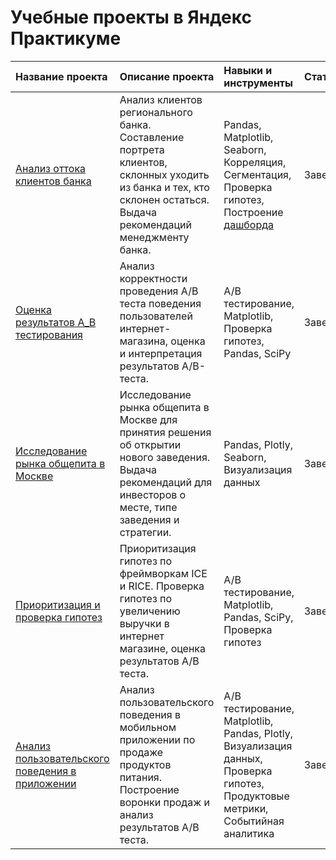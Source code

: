 # Учебные проекты в Яндекс Практикуме


| **Название проекта**  | **Описание проекта**  | **Навыки и инструменты** | **Статус** |  
|:------------- |:---------------| :-------------|:-------------|
|[Анализ оттока клиентов банка](https://github.com/zverevs/Educational-projects-Yandex/tree/main/%D0%9F%D1%80%D0%BE%D0%B5%D0%BA%D1%82%201.%20%D0%90%D0%BD%D0%B0%D0%BB%D0%B8%D0%B7%20%D0%BE%D1%82%D1%82%D0%BE%D0%BA%D0%B0%20%D0%BA%D0%BB%D0%B8%D0%B5%D0%BD%D1%82%D0%BE%D0%B2%20%D0%B1%D0%B0%D0%BD%D0%BA%D0%B0 "Анализ оттока клиентов банка")| Анализ клиентов регионального банка. Составление портрета клиентов, склонных уходить из банка и тех, кто склонен остаться. Выдача рекомендаций менеджменту банка. | Pandas, Matplotlib, Seaborn, Корреляция, Сегментация, Проверка гипотез, Построение [дашборда](https://public.tableau.com/shared/MPGRKHNJ6?:display_count=n&:origin=viz_share_link "дашборда")  | Завершён |  
| [Оценка результатов A_В тестирования](https://github.com/zverevs/Educational-projects-Yandex/tree/main/%D0%9F%D1%80%D0%BE%D0%B5%D0%BA%D1%82%202.%20%D0%9E%D1%86%D0%B5%D0%BD%D0%BA%D0%B0%20%D1%80%D0%B5%D0%B7%D1%83%D0%BB%D1%8C%D1%82%D0%B0%D1%82%D0%BE%D0%B2%20A_%D0%92%20%D1%82%D0%B5%D1%81%D1%82%D0%B8%D1%80%D0%BE%D0%B2%D0%B0%D0%BD%D0%B8%D1%8F "Оценка результатов A_В тестирования") | Анализ корректности проведения А/В теста поведения пользователей интернет-магазина, оценка и интерпретация результатов А/В-теста.  | A/B тестирование, Matplotlib, Проверка гипотез, Pandas, SciPy| Завершён |  
| [Исследование рынка общепита в Москве](https://github.com/zverevs/Educational-projects-Yandex/tree/main/%D0%9F%D1%80%D0%BE%D0%B5%D0%BA%D1%82%203.%20%D0%98%D1%81%D1%81%D0%BB%D0%B5%D0%B4%D0%BE%D0%B2%D0%B0%D0%BD%D0%B8%D1%8F%20%D1%80%D1%8B%D0%BD%D0%BA%D0%B0%20%D0%BE%D0%B1%D1%89%D0%B5%D0%BF%D0%B8%D1%82%D0%B0%20%D0%B2%20%D0%9C%D0%BE%D1%81%D0%BA%D0%B2%D0%B5 "Исследование рынка общепита в Москве") | Исследование рынка общепита в Москве для принятия решения об открытии нового заведения. Выдача рекомендаций для инвесторов о месте, типе заведения и стратегии. | Pandas, Plotly, Seaborn, Визуализация данных | Завершён |  
| [Приоритизация и проверка гипотез](https://github.com/zverevs/Educational-projects-Yandex/tree/main/%D0%9F%D1%80%D0%BE%D0%B5%D0%BA%D1%82%204.%20%D0%9F%D1%80%D0%B8%D0%BE%D1%80%D0%B8%D1%82%D0%B8%D0%B7%D0%B0%D1%86%D0%B8%D1%8F%20%D0%B8%20%D0%BF%D1%80%D0%BE%D0%B2%D0%B5%D1%80%D0%BA%D0%B0%20%D0%B3%D0%B8%D0%BF%D0%BE%D1%82%D0%B5%D0%B7 "Приоритизация и проверка гипотез") | Приоритизация гипотез по фреймворкам ICE и RICE. Проверка гипотез по увеличению выручки в интернет магазине, оценка результатов A/B теста. | A/B тестирование, Matplotlib, Pandas, SciPy, Проверка гипотез| Завершён |  
| [Анализ пользовательского поведения в приложении](https://github.com/zverevs/Educational-projects-Yandex/tree/main/%D0%9F%D1%80%D0%BE%D0%B5%D0%BA%D1%82%205.%20%D0%90%D0%BD%D0%B0%D0%BB%D0%B8%D0%B7%20%D0%BF%D0%BE%D0%BB%D1%8C%D0%B7%D0%BE%D0%B2%D0%B0%D1%82%D0%B5%D0%BB%D1%8C%D1%81%D0%BA%D0%BE%D0%B3%D0%BE%20%D0%BF%D0%BE%D0%B2%D0%B5%D0%B4%D0%B5%D0%BD%D0%B8%D1%8F%20%D0%B2%20%D0%BF%D1%80%D0%B8%D0%BB%D0%BE%D0%B6%D0%B5%D0%BD%D0%B8%D0%B8 "Анализ пользовательского поведения в приложении") | Анализ пользовательского поведения в мобильном приложении по продаже продуктов питания. Построение воронки продаж и анализ результатов А/В теста. | A/B тестирование, Matplotlib, Pandas, Plotly, Визуализация данных, Проверка гипотез, Продуктовые метрики, Событийная аналитика | Завершён |  
